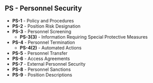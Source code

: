 ## PS - Personnel Security


- **PS-1** - Policy and Procedures
- **PS-2** - Position Risk Designation
- **PS-3** - Personnel Screening
  - **PS-3(3)** - Information Requiring Special Protective Measures
- **PS-4** - Personnel Termination
  - **PS-4(2)** - Automated Actions
- **PS-5** - Personnel Transfer
- **PS-6** - Access Agreements
- **PS-7** - External Personnel Security
- **PS-8** - Personnel Sanctions
- **PS-9** - Position Descriptions
